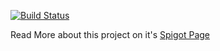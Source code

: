 [![Build Status](https://jabelpeeps.org/jenkins/job/BedHomes/badge/icon)](https://jabelpeeps.org/jenkins/job/BedHomes)

Read More about this project on it's [Spigot Page](https://www.spigotmc.org/resources/bedhomes.24270/)
